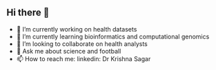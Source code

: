 ## Hi there 👋




- 🔭 I’m currently working on health datasets
- 🌱 I’m currently learning bioinformatics and computational genomics
- 👯 I’m looking to collaborate on health analysts
- 💬 Ask me about science and football
- 📫 How to reach me: linkedin: Dr Krishna Sagar
